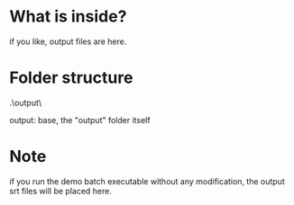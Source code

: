 # What is inside? 
if you like, output files are here. 

# Folder structure 
.\\output\\

output: base, the "output" folder itself 

# Note
if you run the demo batch executable without any modification, the output srt files will be placed here.
